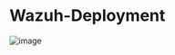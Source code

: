 # Wazuh-Deployment

![image](https://github.com/user-attachments/assets/d89dec82-fb50-4fd7-859d-53fd0806aeba)
